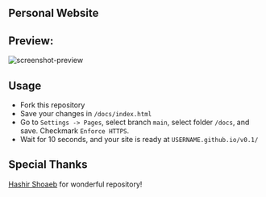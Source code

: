 ## Personal Website

## Preview:

![screenshot-preview](https://user-images.githubusercontent.com/30091032/126801766-520f92f0-2922-4e5d-a588-30aa133d500c.png)

## Usage

- Fork this repository
- Save your changes in `/docs/index.html`
- Go to `Settings -> Pages`, select branch `main`, select folder `/docs`, and save. Checkmark `Enforce HTTPS`.
- Wait for 10 seconds, and your site is ready at `USERNAME.github.io/v0.1/`

## Special Thanks

[Hashir Shoaeb](https://github.com/hashirshoaeb/) for wonderful repository!
    
